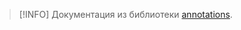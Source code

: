 > [!INFO]
> Документация из библиотеки [annotations](../../annotations/index.md).

<!--@include: @/api/002-annotations/Классы/РазворачивательАннотаций.md-->
